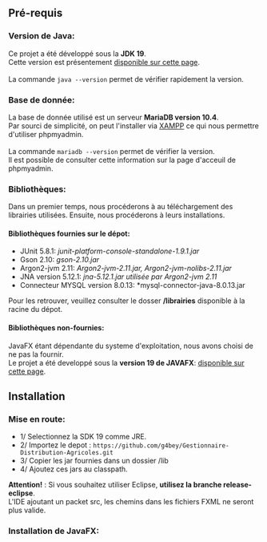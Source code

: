 ## Pré-requis
### Version de Java:
Ce projet a été développé sous la **JDK 19**.<br>
Cette version est présentement [disponible sur cette page](https://www.oracle.com/java/technologies/downloads/#java19).<br>
<br>
La commande `java --version` permet de vérifier rapidement la version.

### Base de donnée:
La base de donnée utilisé est un serveur **MariaDB version 10.4**.<br>
Par sourci de simplicité, on peut l'installer via [XAMPP](https://www.apachefriends.org/download.html) ce qui nous permettre d'utiliser phpmyadmin.<br>
<br>
La commande `mariadb --version` permet de vérifier la version.<br>
Il est possible de consulter cette information sur la page d'acceuil de phpmyadmin.

### Bibliothèques:

Dans un premier temps, nous procéderons à au téléchargement des librairies utilisées.
Ensuite, nous procéderons à leurs installations.

#### Bibliothèques fournies sur le dépot:
- JUnit 5.8.1: *junit-platform-console-standalone-1.9.1.jar*
- Gson 2.10: *gson-2.10.jar*
- Argon2-jvm 2.11: *Argon2-jvm-2.11.jar, Argon2-jvm-nolibs-2.11.jar*
- JNA version 5.12.1: *jna-5.12.1.jar utilisée par Argon2-jvm 2.11*
- Connecteur MYSQL version 8.0.13: *mysql-connector-java-8.0.13.jar

Pour les retrouver, veuillez consulter le dosser **/librairies** disponible à la racine du dépot.

#### Bibliothèques non-fournies:
JavaFX étant dépendante du systeme d'exploitation, nous avons choisi de ne pas la fournir.<br>
Le projet a été developpé sous la **version 19 de JAVAFX**: [disponible sur cette page](https://gluonhq.com/products/javafx/).

## Installation
### Mise en route:
- 1/ Selectionnez la SDK 19 comme JRE.
- 2/ Importez le depot : `https://github.com/g4bey/Gestionnaire-Distribution-Agricoles.git`
- 3/ Copier les jar fournies dans un dossier /lib
- 4/ Ajoutez ces jars au classpath.

**Attention!** : Si vous souhaitez utiliser Eclipse, **utilisez la branche release-eclipse**.<br>
L'IDE ajoutant un packet src, les chemins dans les fichiers FXML ne seront plus valide.

### Installation de JavaFX:
